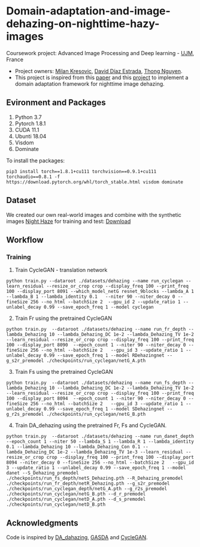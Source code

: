# Domain-adaptation-and-image-dehazing-on-nighttime-hazy-images
Coursework project: Advanced Image Processing and Deep learning - [UJM](https://www.univ-st-etienne.fr/fr/index.html), France

- Project owners: [Milan Kresovic](https://github.com/kresovicmilan), [David Díaz Estrada](https://github.com/DavidDZ7), [Thong Nguyen](https://github.com/ThongNguyen551).
- This project is inspired from this [paper](https://openaccess.thecvf.com/content_CVPR_2020/papers/Shao_Domain_Adaptation_for_Image_Dehazing_CVPR_2020_paper.pdf) and this [project](https://github.com/HUSTSYJ/DA_dahazing) to implement a domain adaptation framework for nighttime image dehazing.

## Evironment and Packages
1. Python 3.7
2. Pytorch 1.8.1
3. CUDA 11.1
4. Ubunti 18.04
5. Visdom
6. Dominate

To install the packages:
```
pip3 install torch==1.8.1+cu111 torchvision==0.9.1+cu111 torchaudio==0.8.1 -f https://download.pytorch.org/whl/torch_stable.html visdom dominate
```
## Dataset 

We created our own real-world images and combine with the synthetic images [Night Haze](https://pan.baidu.com/s/1cY8O5H8EYIwetPdb6xdupA#list/path=%2F) for training and test: [Download](https://drive.google.com/drive/folders/1nuTm4oStHOdNhtiDDbiU8M_hcKkSLA_9?usp=sharing) 

## Workflow
### Training

1. Train CycleGAN - translation network
```
python train.py --dataroot ./datasets/dehazing --name run_cyclegan --learn_residual --resize_or_crop crop --display_freq 100 --print_freq 100 --display_port 8091 --which_model_netG resnet_9blocks --lambda_A 1 --lambda_B 1 --lambda_identity 0.1   --niter 90 --niter_decay 0 --fineSize 256 --no_html --batchSize 2  --gpu_id 2 --update_ratio 1 --unlabel_decay 0.99 --save_epoch_freq 1 --model cyclegan
```

2. Train Fr using the pretrained CycleGAN
```
python train.py  --dataroot ./datasets/dehazing --name run_fr_depth --lambda_Dehazing 10 --lambda_Dehazing_DC 1e-2 --lambda_Dehazing_TV 1e-2 --learn_residual --resize_or_crop crop --display_freq 100 --print_freq 100 --display_port 8090  --epoch_count 1 --niter 90 --niter_decay 0 --fineSize 256 --no_html --batchSize 2   --gpu_id 3 --update_ratio 1 --unlabel_decay 0.99 --save_epoch_freq 1 --model RDehazingnet --g_s2r_premodel ./checkpoints/run_cyclegan/netG_A.pth  
```

3. Train Fs using the pretrained CycleGAN
```
python train.py  --dataroot ./datasets/dehazing --name run_fs_depth --lambda_Dehazing 10 --lambda_Dehazing_DC 1e-2 --lambda_Dehazing_TV 1e-2 --learn_residual --resize_or_crop crop --display_freq 100 --print_freq 100 --display_port 8094  --epoch_count 1 --niter 90 --niter_decay 0 --fineSize 256 --no_html --batchSize 2   --gpu_id 3 --update_ratio 1 --unlabel_decay 0.99 --save_epoch_freq 1 --model SDehazingnet --g_r2s_premodel ./checkpoints/run_cyclegan/netG_B.pth 
```

4. Train DA_dehazing using the pretrained Fr, Fs and CycleGAN.
```
python train.py  --dataroot ./datasets/dehazing --name run_danet_depth --epoch_count 1 --niter 50 --lambda_S 1 --lambda_R 1 --lambda_identity 0.1 --lambda_Dehazing 10 --lambda_Dehazing_Con 0.1 --lambda_Dehazing_DC 1e-2 --lambda_Dehazing_TV 1e-3 --learn_residual --resize_or_crop crop --display_freq 100 --print_freq 100 --display_port 8094 --niter_decay 0 --fineSize 256 --no_html --batchSize 2   --gpu_id 3 --update_ratio 1 --unlabel_decay 0.99 --save_epoch_freq 1 --model danet --S_Dehazing_premodel ./checkpoints/run_fs_depth/netS_Dehazing.pth --R_Dehazing_premodel ./checkpoints/run_fr_depth/netR_Dehazing.pth --g_s2r_premodel ./checkpoints/run_cyclegan_depth/netG_A.pth --g_r2s_premodel ./checkpoints/run_cyclegan/netG_B.pth --d_r_premodel ./checkpoints/run_cyclegan/netD_A.pth --d_s_premodel ./checkpoints/run_cyclegan/netD_B.pth
```
 
## Acknowledgments
Code is inspired by [DA_dahazing](https://github.com/HUSTSYJ/DA_dahazing), [GASDA](https://github.com/sshan-zhao/GASDA) and [CycleGAN](https://github.com/junyanz/pytorch-CycleGAN-and-pix2pix).

